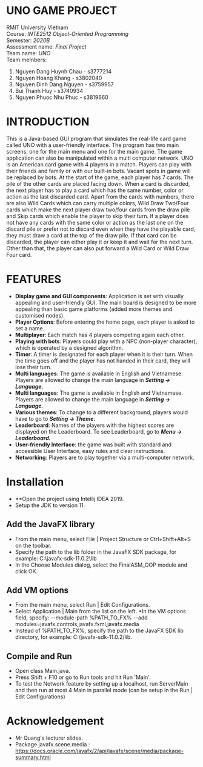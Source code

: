 # UNO GAME PROJECT
RMIT University Vietnam \
Course: *INTE2512 Object-Oriented Programming* \
Semester: *2020B* \
Assessment name: *Final Project* \
Team name: *UNO* \
Team members: 
1. Nguyen Dang Huynh Chau - s3777214
2. Nguyen Hoang Khang - s3802040
3. Nguyen Dinh Dang Nguyen - s3759957
4. Bui Thanh Huy - s3740934
5. Nguyen Phuoc Nhu Phuc - s3819660

# INTRODUCTION
This is a Java-based GUI program that simulates the real-life card game called UNO with a user-friendly interface. The program has two main screens: one for the main menu and one for the main game. The game application can also be manipulated within a multi computer network. UNO is an American card game with 4 players in a match. Players can play with their friends and family or with our built-in bots. Vacant spots in game will be replaced by bots.
At the start of the game, each player has 7 cards. The pile of the other cards are placed facing down. When a card is discarded, the next player has to play a card which has the same number, color or action as the last discarded card. Apart from the cards with numbers, there are also Wild Cards which can carry multiple colors, Wild Draw Two/Four cards which make the next player draw two/four cards from the draw pile and Skip cards which enable the player to skip their turn. If a player does not have any cards with the same color or action as the last one on the discard pile or prefer not to discard even when they have the playable card, they must draw a card at the top of the draw pile. If that card can be discarded, the player can either play it or keep it and wait for the next turn. Other than that, the player can also put forward a Wild Card or Wild Draw Four card. 
# FEATURES
* **Display game and GUI components**: Application is set with visually appealing and user-friendly GUI. The main board is designed to be more appealing than basic game platforms (added more themes and customised nodes). 
* **Player Options**: Before entering the home page, each player is asked to set a name.
* **Multiplayer**: Each match has 4 players competing again each other.
* **Playing with bots**: Players could play with a NPC (non-player character), which is operated by a designed algorithm.
* **Timer**: A timer is designated for each player when it is their turn. When the time goes off and the player has not handed in their card, they will lose their turn.
* **Multi languages**: The game is available in English and Vietnamese. Players are allowed to change the main language in _**Setting &#8594; Language.**_
* **Multi languages**: The game is available in English and Vietnamese. Players are allowed to change the main language in _**Setting &#8594; Language.**_
* **Various themes**: To change to a different background, players would have to go to _**Setting &#8594; Theme.**_
* **Leaderboard**: Names of the players with the highest scores are displayed on the Leaderboard. To see Leaderboard, go to _**Menu &#8594; Leaderboard.**_ 
* **User-friendly Interface**: the game was built with standard and accessible User Interface, easy rules and clear instructions.
* **Networking**: Players are to play together via a multi-computer network.
# Installation
* **Open the project using Intellij IDEA 2019.
* Setup the JDK to version 11.
## Add the JavaFX library
* From the main menu, select File | Project Structure or Ctrl+Shift+Alt+S on the toolbar.
* Specify the path to the lib folder in the JavaFX SDK package, for example: C:\javafx-sdk-11.0.2\lib
* In the Choose Modules dialog, select the FinalASM_OOP module and click OK.
## Add VM options
* From the main menu, select Run | Edit Configurations.
* Select Application | Main from the list on the left. *In the VM options field, specify: --module-path %PATH_TO_FX% --add     modules=javafx.controls,javafx.fxml,javafx.media
* Instead of %PATH_TO_FX%, specify the path to the JavaFX SDK lib directory, for example: C:/javafx-sdk-11.0.2/lib.
## Compile and Run
* Open class Main.java.
* Press Shift + F10 or go to Run tools and hit Run 'Main'.
* To test the Network feature by setting up a localhost, run ServerMain and then run at most 4 Main in parallel mode (can be setup in the Run | Edit Configurations)
# Acknowledgement
* Mr Quang's lecturer slides.
* Package javafx.scene.media : https://docs.oracle.com/javafx/2/api/javafx/scene/media/package-summary.html
